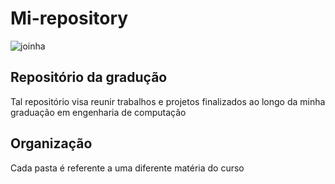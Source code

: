 # Mi-repository
![joinha](https://github.com/user-attachments/assets/d77060d7-006e-4b6b-8b38-bf6304b90b90)

## Repositório da gradução
Tal repositório visa reunir trabalhos e projetos finalizados ao longo da minha graduação em engenharia de computação
## Organização
Cada pasta é referente a uma diferente matéria do curso
